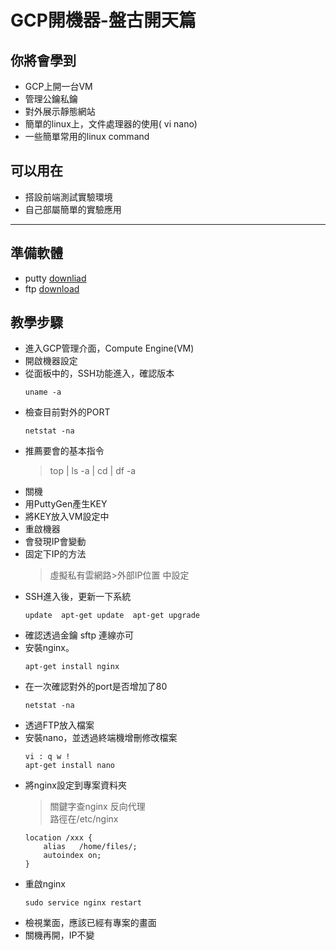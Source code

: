 # GCP開機器-盤古開天篇 #

## 你將會學到 ##
-  GCP上開一台VM
-  管理公鑰私鑰
-  對外展示靜態網站
-  簡單的linux上，文件處理器的使用( vi nano)
-  一些簡單常用的linux command 

## 可以用在 ##
- 搭設前端測試實驗環境
- 自己部屬簡單的實驗應用
---

## 準備軟體 ##
- putty  [downliad](https://www.chiark.greenend.org.uk/~sgtatham/putty/latest.html) 
- ftp [download](https://filezilla-project.org/)

## 教學步驟 ##
- 進入GCP管理介面，Compute Engine(VM)
- 開啟機器設定
- 從面板中的，SSH功能進入，確認版本
    ```
    uname -a
    ```
- 檢查目前對外的PORT
    ```
    netstat -na

    ```
- 推薦要會的基本指令
   > top |  ls -a |  cd |  df -a
- 關機
- 用PuttyGen產生KEY
- 將KEY放入VM設定中 
- 重啟機器
- 會發現IP會變動
- 固定下IP的方法
    > 虛擬私有雲網路>外部IP位置 中設定
- SSH進入後，更新一下系統
    ```
    update  apt-get update  apt-get upgrade  
    ```  
- 確認透過金鑰 sftp 連線亦可
- 安裝nginx。
    ```
    apt-get install nginx
    ```
- 在一次確認對外的port是否增加了80
    ```
    netstat -na
    ```
- 透過FTP放入檔案
- 安裝nano，並透過終端機增刪修改檔案
    ```
    vi : q w !
    apt-get install nano
    ```    
- 將nginx設定到專案資料夾
    > 關鍵字查nginx 反向代理
      <br>路徑在/etc/nginx
    ```
    location /xxx {
        alias   /home/files/;
        autoindex on;
    }
    ```
- 重啟nginx    
    ```
    sudo service nginx restart
    ```
- 檢視業面，應該已經有專案的畫面
- 關機再開，IP不變



